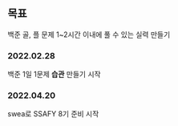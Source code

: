 ## 목표
백준 골, 플 문제 1~2시간 이내에 풀 수 있는 실력 만들기

### 2022.02.28
백준 1일 1문제 **습관** 만들기 시작

### 2022.04.20
swea로 SSAFY 8기 준비 시작
